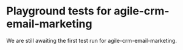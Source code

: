 # Playground tests for agile-crm-email-marketing
We are still awaiting the first test run for agile-crm-email-marketing.
